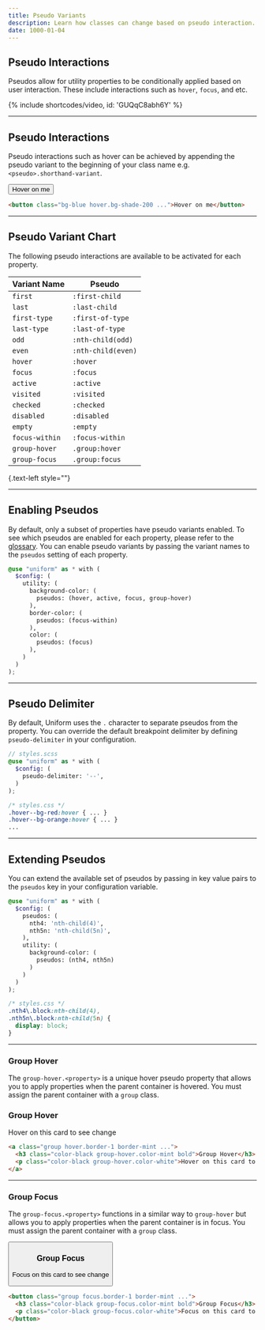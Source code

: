 ```yaml
---
title: Pseudo Variants
description: Learn how classes can change based on pseudo interaction.
date: 1000-01-04
---
```


## Pseudo Interactions

Pseudos allow for utility properties to be conditionally applied based on user interaction. These include interactions such as `hover`, `focus`, and etc.

{% include shortcodes/video, id: 'GUQqC8abh6Y' %}

---

## Pseudo Interactions

Pseudo interactions such as hover can be achieved by appending the pseudo variant to the beginning of your class name e.g. `<pseudo>.shorthand-variant`.

<section class="flex align-items-center justify-content-center bg-gray bg-shade-800 p-20 h-192 radius-md">
  <button class="p-12 px-18 bold color-white radius-sm bg-blue hover.bg-shade-200">
    Hover on me
  </button>
</section>

```html
<button class="bg-blue hover.bg-shade-200 ...">Hover on me</button>
```

---

## Pseudo Variant Chart

The following pseudo interactions are available to be activated for each property.

| Variant Name | Pseudo |
| - | - |
| `first` | `:first-child` |
| `last` | `:last-child` |
| `first-type` | `:first-of-type` |
| `last-type` | `:last-of-type` |
| `odd` | `:nth-child(odd)` |
| `even` | `:nth-child(even)` |
| `hover` | `:hover` |
| `focus` | `:focus` |
| `active` | `:active` |
| `visited` | `:visited` |
| `checked` | `:checked` |
| `disabled` | `:disabled` |
| `empty` | `:empty` |
| `focus-within` | `:focus-within` |
| `group-hover` | `.group:hover` |
| `group-focus` | `.group:focus` |

{.text-left style=""}

---

## Enabling Pseudos

By default, only a subset of properties have pseudo variants enabled. To see which pseudos are enabled for each property, please refer to the [glossary](/glossary). You can enable pseudo variants by passing the variant names to the `pseudos` setting of each property.

```scss
@use "uniform" as * with (
  $config: (
    utility: (
      background-color: (
      	pseudos: (hover, active, focus, group-hover)
      ),
      border-color: (
      	pseudos: (focus-within)
      ),
      color: (
        pseudos: (focus)
      ),
    )
  )
);
```

---

## Pseudo Delimiter

By default, Uniform uses the `.` character to separate pseudos from the property. You can override the default breakpoint delimiter by defining `pseudo-delimiter` in your configuration.

```scss
// styles.scss
@use "uniform" as * with (
  $config: (
    pseudo-delimiter: '--',
  )
);
```

```css
/* styles.css */
.hover--bg-red:hover { ... }
.hover--bg-orange:hover { ... }
...
```

---

## Extending Pseudos

You can extend the available set of pseudos by passing in key value pairs to the `pseudos` key in your configuration variable.

```scss
@use "uniform" as * with (
  $config: (
    pseudos: (
      nth4: 'nth-child(4)',
      nth5n: 'nth-child(5n)',
    ),
    utility: (
      background-color: (
        pseudos: (nth4, nth5n)
      )
    )
  )
);
```

```css
/* styles.css */
.nth4\.block:nth-child(4),
.nth5n\.block:nth-child(5n) { 
  display: block;
}
```

---

### Group Hover

The `group-hover.<property>` is a unique hover pseudo property that allows you to apply properties when the parent container is hovered. You must assign the parent container with a `group` class.

<section class="flex align-items-center justify-content-center bg-gray bg-shade-700 p-20 h-192 radius-md">
  <a class="group border-1 hover.border-mint bg-white color-black hover.bg-black block p-20 radius-sm">
    <h3 class="color-black group-hover.color-mint bold">Group Hover</h3>
    <p class="color-black group-hover.color-white">Hover on this card to see change</p>
  </a>
</section>

```html
<a class="group hover.border-1 border-mint ...">
  <h3 class="color-black group-hover.color-mint bold">Group Hover</h3>
  <p class="color-black group-hover.color-white">Hover on this card to see change</p>
</a>
```

---

### Group Focus

The `group-focus.<property>` functions in a similar way to `group-hover` but allows you to apply properties when the parent container is in focus. You must assign the parent container with a `group` class.

<section class="flex align-items-center justify-content-center bg-gray bg-shade-700 p-20 h-192 radius-md">
  <button class="group border-1 focus.border-mint bg-white color-black focus.bg-black block p-20 radius-sm text-left">
    <h3 class="color-black group-focus.color-mint bold">Group Focus</h3>
    <p class="color-black group-focus.color-white">Focus on this card to see change</p>
  </button>
</section>

```html
<button class="group focus.border-1 border-mint ...">
  <h3 class="color-black group-focus.color-mint bold">Group Focus</h3>
  <p class="color-black group-focus.color-white">Focus on this card to see change</p>
</button>
```

